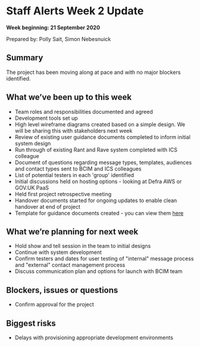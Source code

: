 # Staff Alerts Week 2 Update
**Week beginning: 21 September 2020** 

Prepared by: Polly Sait, Simon Nebesnuick

## Summary

The project has been moving along at pace and with no major blockers identified.

## What we’ve been up to​ this week​

* Team roles and responsibilities documented and agreed
* Development tools set up
* High level wireframe diagrams created based on a simple design. We will be sharing this with stakeholders next week
* Review of existing user guidance documents completed to inform initial system design
* Run through of existing Rant and Rave system completed with ICS colleague
* Document of questions regarding message types, templates, audiences and contact types sent to BCIM and ICS colleagues
* List of potential testers in each 'group' identified 
* Initial discussions held on hosting options - looking at Defra AWS or GOV.UK PaaS
* Held first project retrospective meeting
* Handover documents started for ongoing updates to enable clean handover at end of project
* Template for guidance documents created - you can view them [here](https://staff-alerts-guidance.london.cloudapps.digital/)

## What we’re planning for ​next week

* Hold show and tell session in the team to initial designs
* Continue with system development
* Confirm testers and dates for user testing of "internal" message process and "external" contact management process
* Discuss communication plan and options for launch with BCIM team 

## Blockers, issues or questions

* Confirm approval for the project 

## Biggest risks

* Delays with provisioning appropriate development environments
